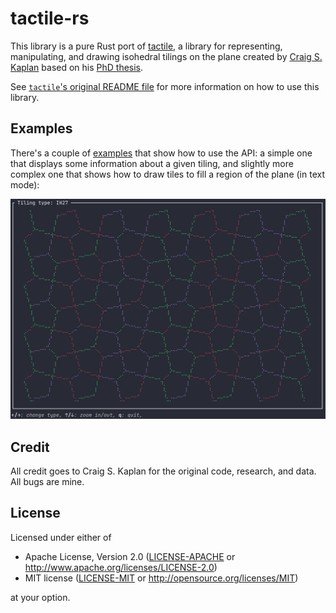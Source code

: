 # tactile-rs

This library is a pure Rust port of [tactile](https://github.com/isohedral/tactile), a library for representing, manipulating, and drawing isohedral tilings on the plane created by [Craig S. Kaplan](https://github.com/isohedral) based on his [PhD thesis](https://cs.uwaterloo.ca/~csk/other/phd/).

See [`tactile`'s original README file](https://github.com/isohedral/tactile/blob/master/README.md) for more information on how to use this library.

## Examples

There's a couple of [examples](/examples) that show how to use the API: a simple one that displays some
information about a given tiling, and slightly more complex one that shows how to draw tiles to
fill a region of the plane (in text mode):

![Tile drawing example](/assets/screenshot.png)

## Credit

All credit goes to Craig S. Kaplan for the original code, research, and data. All bugs are mine.

## License

Licensed under either of

 * Apache License, Version 2.0 ([LICENSE-APACHE](LICENSE-APACHE) or http://www.apache.org/licenses/LICENSE-2.0)
 * MIT license ([LICENSE-MIT](LICENSE-MIT) or http://opensource.org/licenses/MIT)

at your option.
